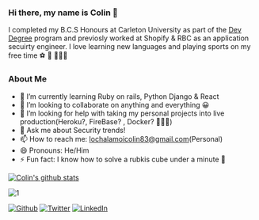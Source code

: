 ### Hi there, my name is Colin 👋

<!-- --- About Me --- -->
I completed my B.C.S Honours at Carleton University as part of the [Dev Degree](https://devdegree.ca/) program and previosly worked at Shopify & RBC as an application secuirty engineer. I love learning new languages and playing sports on my free time ⚽️ 🏀 🏃🏾‍♂️
### About Me ###

- 🌱 I’m currently learning Ruby on rails, Python Django & React 
- 👯 I’m looking to collaborate on anything and everything 😀
- 🤔 I’m looking for help with taking my personal projects into live production(Heroku?, FireBase? , Docker? 🤷🏾‍♂️)
- 💬 Ask me about Security trends!
- 📫 How to reach me: lochalamoicolin83@gmail.com(Personal)
- 😄 Pronouns: He/Him
- ⚡ Fun fact: I know how to solve a rubkis cube under a minute 🧩

[![Colin's github stats](https://github-readme-stats.vercel.app/api?username=Colinlochalamoi&theme=white-green)](https://github.com/anuraghazra/github-readme-stats)

![1](https://github-readme-stats.vercel.app/api/top-langs/?username=Colinlochalamoi&theme=white-green)
<!-- --- Social Icons --- -->
[![Github](https://img.shields.io/badge/Github-lightgrey?style=flat&logo=Github&logoColor=white&link=https://github.com/Colinlochalamoi)](https://github.com/Colinlochalamoi)
[![Twitter](https://img.shields.io/twitter/url?style=social&url=https%3A%2F%2Ftwitter.com%2FColin03912270)](https://twitter.com/Colin03912270/) 
[![LinkedIn](https://img.shields.io/badge/LinkedIn-blue?style=flat&logo=Linkedin&logoColor=white&link=https://www.linkedin.com/in/colin-lochalamoi/)](https://www.linkedin.com/in/colin-lochalamoi-86a473198/) 
